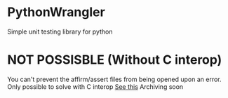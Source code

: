 # PythonWrangler
Simple unit testing library for python


# NOT POSSISBLE (Without C interop)
You can't prevent the affirm/assert files from being opened upon an error.
Only possible to solve with C interop [See this](https://stackoverflow.com/questions/12380922/how-to-push-exceptions-up-the-stack)
Archiving soon
